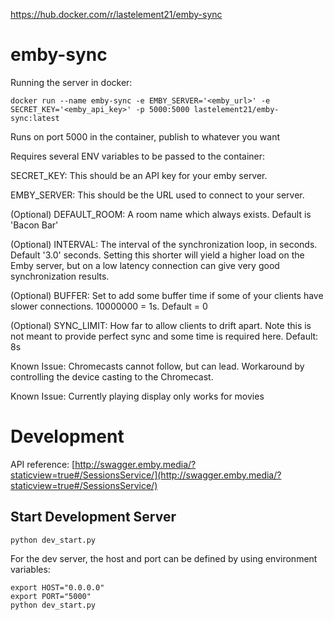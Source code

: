 https://hub.docker.com/r/lastelement21/emby-sync

# emby-sync

Running the server in docker:

`docker run --name emby-sync -e EMBY_SERVER='<emby_url>' -e SECRET_KEY='<emby_api_key>' -p 5000:5000 lastelement21/emby-sync:latest`


Runs on port 5000 in the container, publish to whatever you want


Requires several ENV variables to be passed to the container:

SECRET_KEY: This should be an API key for your emby server.

EMBY_SERVER: This should be the URL used to connect to your server.

(Optional) DEFAULT_ROOM: A room name which always exists. Default is 'Bacon Bar'

(Optional) INTERVAL: The interval of the synchronization loop, in seconds. Default '3.0' seconds.
Setting this shorter will yield a higher load on the Emby server, but on a low latency connection can give very good synchronization results.

(Optional) BUFFER: Set to add some buffer time if some of your clients have slower connections.  10000000 = 1s.  Default = 0

(Optional) SYNC_LIMIT: How far to allow clients to drift apart.  Note this is not meant to provide perfect sync and some time is required here. Default: 8s

Known Issue: Chromecasts cannot follow, but can lead.  Workaround by controlling the device casting to the Chromecast.

Known Issue: Currently playing display only works for movies

# Development
API reference:
[http://swagger.emby.media/?staticview=true#/SessionsService/](http://swagger.emby.media/?staticview=true#/SessionsService/)

## Start Development Server
```
python dev_start.py
```
For the dev server, the host and port can be defined by using environment variables:  
```
export HOST="0.0.0.0"
export PORT="5000"
python dev_start.py
```
